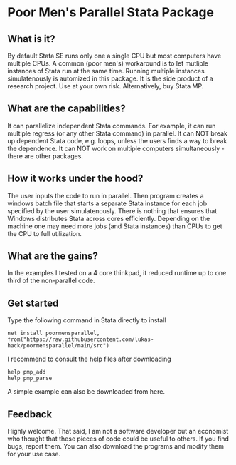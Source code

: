 # Poor Men's Parallel Stata Package

## What is it?
By default Stata SE runs only one a single CPU but most computers have multiple CPUs. A common (poor men's) workaround is to let mutliple instances of Stata run at the same time. Running multiple instances simulatenously is automized in this package. It is the side product of a research project. Use at your own risk. Alternatively, buy Stata MP.

## What are the capabilities?
It can parallelize independent Stata commands. For example, it can run multiple regress (or any other Stata command) in parallel. It can NOT break up dependent Stata code, e.g. loops, unless the users finds a way to break the dependence. It can NOT work on multiple computers simultaneously - there are other packages. 

## How it works under the hood?
The user inputs the code to run in parallel. Then program creates a windows batch file that starts a separate Stata instance for each job specified by the user simulatenously. There is nothing that ensures that Windows distributes Stata across cores efficiently. Depending on the machine one may need more jobs (and Stata instances) than CPUs to get the CPU to full utilization. 

## What are the gains?
In the examples I tested on a 4 core thinkpad, it reduced runtime up to one third of the non-parallel code.

## Get started
Type the following command in Stata directly to install
```
net install poormensparallel, from("https://raw.githubusercontent.com/lukas-hack/poormensparallel/main/src") 
```
I recommend to consult the help files after downloading 
```
help pmp_add
help pmp_parse
```
A simple example can also be downloaded from here.

## Feedback
Highly welcome. That said, I am not a software developer but an economist who thought that these pieces of code could be useful to others. If you find bugs, report them. You can also download the programs and modify them for your use case.
